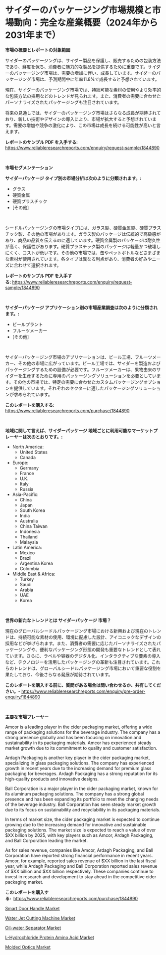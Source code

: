 <p><h1>サイダーのパッケージング市場規模と市場動向：完全な産業概要（2024年から2031年まで）</h1></p><p><strong>市場の概要とレポートの対象範囲</strong></p>
<p><p>サイダーのパッケージングは、サイダー製品を保護し、販売するための包装方法であり、鮮度を保ち、消費者に魅力的な製品を提供するために重要です。サイダーのパッケージング市場は、需要の増加に伴い、成長しています。サイダーのパッケージング市場は、予測期間中に年率11.8%で成長すると予想されています。</p><p>現在、サイダーのパッケージング市場では、持続可能な素材の使用やより効率的な包装方法の採用などのトレンドが見られます。また、消費者の需要に合わせたパーソナライズされたパッケージングも注目されています。</p><p>将来の見通しでは、サイダーのパッケージング市場はさらなる成長が期待されており、新しい技術やデザインの導入により、市場が拡大すると予想されています。需要の増加や競争の激化により、この市場は成長を続ける可能性が高いと言えます。</p></p>
<p><strong>レポートのサンプル PDF を入手する:</strong> <a href="https://www.reliableresearchreports.com/enquiry/request-sample/1844890">https://www.reliableresearchreports.com/enquiry/request-sample/1844890</a></p>
<p>&nbsp;</p>
<p><strong>市場セグメンテーション</strong></p>
<p><strong>サイダーパッケージ タイプ別の市場分析は次のように分類されます。:</strong></p>
<p><ul><li>グラス</li><li>硬質金属</li><li>硬質プラスチック</li><li>[その他]</li></ul></p>
<p>&nbsp;</p>
<p><p>シードルパッケージングの市場タイプには、ガラス製、硬質金属製、硬質プラスチック製、その他の市場があります。ガラス製のパッケージは伝統的で高級感があり、商品の品質を伝えるのに適しています。硬質金属製のパッケージは耐久性が高く、保護性があります。硬質プラスチック製のパッケージは軽量かつ破壊しにくく、コストが低いです。その他の市場では、缶やペットボトルなどさまざまな素材が使用されています。各タイプは異なる利点があり、消費者の好みやニーズに合わせて選択されます。</p></p>
<p><strong>レポートのサンプル PDF を入手する:</strong>&nbsp;<a href="https://www.reliableresearchreports.com/enquiry/request-sample/1844890">https://www.reliableresearchreports.com/enquiry/request-sample/1844890</a></p>
<p>&nbsp;</p>
<p><strong> サイダーパッケージ アプリケーション別の市場産業調査は次のように分類されます。:</strong></p>
<p><ul><li>ビールプラント</li><li>フルーツメーカー</li><li>[その他]</li></ul></p>
<p>&nbsp;</p>
<p><p>サイダーパッケージング市場のアプリケーションは、ビール工場、フルーツメーカー、その他の市場に広がっています。ビール工場では、サイダーを製造およびパッケージングするための設備が必要です。フルーツメーカーは、果物由来のサイダーを生産するために専用のパッケージングソリューションを必要としています。その他の市場では、特定の需要に合わせたカスタムパッケージングオプションを提供しています。それぞれのセクターに適したパッケージングソリューションが求められています。</p></p>
<p><strong>このレポートを購入する:</strong>&nbsp; <a href="https://www.reliableresearchreports.com/purchase/1844890">https://www.reliableresearchreports.com/purchase/1844890</a></p>
<p>&nbsp;</p>
<p><strong>地域に関して言えば、サイダーパッケージ 地域ごとに利用可能なマーケットプレーヤーは次のとおりです。:</strong></p>
<p><ul>
    <li>
        North America:
        <ul>
            <li>United States</li>
            <li>Canada</li>
        </ul>
    </li>
    <li>
        Europe:
        <ul>
            <li>Germany</li>
            <li>France</li>
            <li>U.K.</li>
            <li>Italy</li>
            <li>Russia</li>
        </ul>
    </li>
    <li>
        Asia-Pacific:
        <ul>
            <li>China</li>
            <li>Japan</li>
            <li>South Korea</li>
            <li>India</li>
            <li>Australia</li>
            <li>China Taiwan</li>
            <li>Indonesia</li>
            <li>Thailand</li>
            <li>Malaysia</li>
        </ul>
    </li>
    <li>
        Latin America:
        <ul>
            <li>Mexico</li>
            <li>Brazil</li>
            <li>Argentina Korea</li>
            <li>Colombia</li>
        </ul>
    </li>
    <li>
        Middle East & Africa:
        <ul>
            <li>Turkey</li>
            <li>Saudi</li>
            <li>Arabia</li>
            <li>UAE</li>
            <li>Korea</li>
        </ul>
    </li>
    </ul></p>
<p>&nbsp;</p>
<p><strong>世界の新たなトレンドとは サイダーパッケージ 市場？</strong></p>
<p><p>現在のグローバルシードルパッケージング市場における新興および現在のトレンドは、持続可能な素材の使用、環境に配慮した設計、アイコニックなデザインの採用などが挙げられます。また、消費者の需要に応じたパーソナライズされたパッケージングや、便利なパッケージング形態の開発も重要なトレンドとして表れています。さらに、ラベルや容器のデジタル化、インタラクティブな要素の導入など、テクノロジーを活用したパッケージングの革新も注目されています。これらのトレンドは、グローバルシードルパッケージング市場において重要な役割を果たしており、今後さらなる発展が期待されています。</p></p>
<p><strong>このレポートを購入する前に、質問がある場合は問い合わせるか、共有してください。</strong>- <a href="https://www.reliableresearchreports.com/enquiry/pre-order-enquiry/1844890">https://www.reliableresearchreports.com/enquiry/pre-order-enquiry/1844890</a></p>
<p>&nbsp;</p>
<p><strong>主要な市場プレーヤー</strong></p>
<p><p>Amcor is a leading player in the cider packaging market, offering a wide range of packaging solutions for the beverage industry. The company has a strong presence globally and has been focusing on innovation and sustainability in its packaging materials. Amcor has experienced steady market growth due to its commitment to quality and customer satisfaction.</p><p>Ardagh Packaging is another key player in the cider packaging market, specializing in glass packaging solutions. The company has experienced growth in recent years due to the increasing demand for premium glass packaging for beverages. Ardagh Packaging has a strong reputation for its high-quality products and innovative designs.</p><p>Ball Corporation is a major player in the cider packaging market, known for its aluminum packaging solutions. The company has a strong global presence and has been expanding its portfolio to meet the changing needs of the beverage industry. Ball Corporation has seen steady market growth due to its focus on sustainability and recyclability in its packaging materials.</p><p>In terms of market size, the cider packaging market is expected to continue growing due to the increasing demand for innovative and sustainable packaging solutions. The market size is expected to reach a value of over $XX billion by 2025, with key players such as Amcor, Ardagh Packaging, and Ball Corporation leading the market.</p><p>As for sales revenue, companies like Amcor, Ardagh Packaging, and Ball Corporation have reported strong financial performance in recent years. Amcor, for example, reported sales revenue of $XX billion in the last fiscal year, while Ardagh Packaging and Ball Corporation reported sales revenue of $XX billion and $XX billion respectively. These companies continue to invest in research and development to stay ahead in the competitive cider packaging market.</p></p>
<p><strong>このレポートを購入する:</strong>&nbsp;&nbsp;<a href="https://www.reliableresearchreports.com/purchase/1844890">https://www.reliableresearchreports.com/purchase/1844890</a></p>
<p><p><a href="https://view.publitas.com/reportprime-1/smart-door-handle-market-size-and-examines-its-market-scope-with-a-primary-focus-on-growth-opportunities-and-forecasted-trends-spanning-from-2024-to-2031/">Smart Door Handle Market</a></p><p><a href="https://meowing-lemming-dd3.notion.site/Water-Jet-Cutting-Machine-Market-Research-Report-Unlocks-Analysis-on-the-Market-Financial-Status-Ma-5da0b84fc74e4cd9bd4527783d790670">Water Jet Cutting Machine Market</a></p><p><a href="https://cute-banjo-8ca.notion.site/Oil-water-Separator-Market-Furnish-Information-about-Market-Size-Market-Share-Market-Dynamics-and-3387aa8a4460482cac1bcbda5d8027d5">Oil-water Separator Market</a></p><p><a href="https://unruly-ladybug-44b.notion.site/L-Hydrochloride-Protein-Amino-Acid-Market-Provides-a-Comprehensive-Analysis-Including-a-Macro-Overvi-5ce3d0299d184cab9bcc151fe5d96eb2">L-Hydrochloride Protein Amino Acid Market</a></p><p><a href="https://view.publitas.com/reportprime-1/molded-optics-market-research-report-unlocks-analysis-on-the-market-financial-status-market-size-and-market-revenue-upto-2031/">Molded Optics Market</a></p></p>